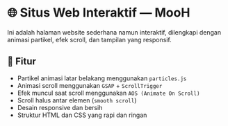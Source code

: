 # 🌐 Situs Web Interaktif — MooH

Ini adalah halaman website sederhana namun interaktif, dilengkapi dengan animasi partikel, efek scroll, dan tampilan yang responsif.

## 🔧 Fitur

- Partikel animasi latar belakang menggunakan `particles.js`
- Animasi scroll menggunakan `GSAP` + `ScrollTrigger`
- Efek muncul saat scroll menggunakan `AOS (Animate On Scroll)`
- Scroll halus antar elemen (`smooth scroll`)
- Desain responsive dan bersih
- Struktur HTML dan CSS yang rapi dan ringan
